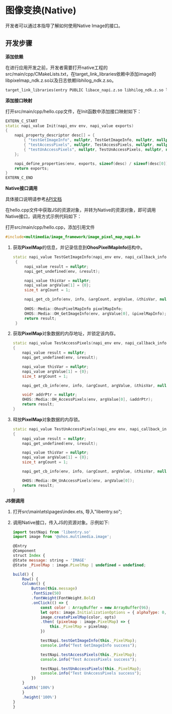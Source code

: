 # 图像变换(Native)

开发者可以通过本指导了解如何使用Native Image的接口。

## 开发步骤

**添加依赖**

在进行应用开发之前，开发者需要打开native工程的src/main/cpp/CMakeLists.txt，在target_link_libraries依赖中添加image的libpixelmap_ndk.z.so以及日志依赖libhilog_ndk.z.so。

```txt
target_link_libraries(entry PUBLIC libace_napi.z.so libhilog_ndk.z.so libpixelmap_ndk.z.so)
```

**添加接口映射**

打开src/main/cpp/hello.cpp文件，在Init函数中添加接口映射如下：

```c++
EXTERN_C_START
static napi_value Init(napi_env env, napi_value exports)
{
    napi_property_descriptor desc[] = {
        { "testGetImageInfo", nullptr, TestGetImageInfo, nullptr, nullptr, nullptr, napi_default, nullptr },
        { "testAccessPixels", nullptr, TestAccessPixels, nullptr, nullptr, nullptr, napi_default, nullptr },
        { "testUnAccessPixels", nullptr, TestUnAccessPixels, nullptr, nullptr, nullptr, napi_default, nullptr },
    };

    napi_define_properties(env, exports, sizeof(desc) / sizeof(desc[0]), desc);
    return exports;
}
EXTERN_C_END
```


**Native接口调用**

具体接口说明请参考[API文档](../reference/native-apis/image.md)

在hello.cpp文件中获取JS的资源对象，并转为Native的资源对象，即可调用Native接口，调用方式示例代码如下：

打开src/main/cpp/hello.cpp，添加引用文件
```c++
#include<multimedia/image_framework/image_pixel_map_napi.h>
```
    
1. 获取**PixelMap**的信息，并记录信息到**OhosPixelMapInfo**结构中。
   ```c++
   static napi_value TestGetImageInfo(napi_env env, napi_callback_info info)
    {
        napi_value result = nullptr;
        napi_get_undefined(env, &result);

        napi_value thisVar = nullptr;
        napi_value argValue[1] = {0};
        size_t argCount = 1;

        napi_get_cb_info(env, info, &argCount, argValue, &thisVar, nullptr);
        
        OHOS::Media::OhosPixelMapInfo pixelMapInfo;
        OHOS::Media::OH_GetImageInfo(env, argValue[0], &pixelMapInfo);
        return result;
    }
    ```
2. 获取**PixelMap**对象数据的内存地址，并锁定该内存。
    ```c++
    static napi_value TestAccessPixels(napi_env env, napi_callback_info info)
    {
        napi_value result = nullptr;
        napi_get_undefined(env, &result);

        napi_value thisVar = nullptr;
        napi_value argValue[1] = {0};
        size_t argCount = 1;

        napi_get_cb_info(env, info, &argCount, argValue, &thisVar, nullptr);

        void* addrPtr = nullptr;
        OHOS::Media::OH_AccessPixels(env, argValue[0], &addrPtr);
        return result;
    }
    ```
3. 释放**PixelMap**对象数据的内存锁。
    ```c++
    static napi_value TestUnAccessPixels(napi_env env, napi_callback_info info)
    {
        napi_value result = nullptr;
        napi_get_undefined(env, &result);

        napi_value thisVar = nullptr;
        napi_value argValue[1] = {0};
        size_t argCount = 1;

        napi_get_cb_info(env, info, &argCount, argValue, &thisVar, nullptr);

        OHOS::Media::OH_UnAccessPixels(env, argValue[0]);
        return result;
    }
    ```

**JS侧调用**

1. 打开src\main\ets\pages\index.ets, 导入"libentry.so";
    
2. 调用Native接口，传入JS的资源对象。示例如下:

    ```js
    import testNapi from 'libentry.so'
    import image from '@ohos.multimedia.image';

    @Entry
    @Component
    struct Index {
    @State message: string = 'IMAGE'
    @State _PixelMap : image.PixelMap | undefined = undefined;

    build() {
        Row() {
        Column() {
            Button(this.message)
            .fontSize(50)
            .fontWeight(FontWeight.Bold)
            .onClick(() => {
                const color : ArrayBuffer = new ArrayBuffer(96);
                let opts: image.InitializationOptions = { alphaType: 0, editable: true, pixelFormat: 4, scaleMode: 1, size: { height: 4, width: 6 } }
                image.createPixelMap(color, opts)
                .then( (pixelmap : image.PixelMap) => {
                    this._PixelMap = pixelmap;
                })

                testNapi.testGetImageInfo(this._PixelMap);
                console.info("Test GetImageInfo success");

                testNapi.testAccessPixels(this._PixelMap);
                console.info("Test AccessPixels success");

                testNapi.testUnAccessPixels(this._PixelMap);
                console.info("Test UnAccessPixels success");
            })
        }
        .width('100%')
        }
        .height('100%')
    }
    }
    ```